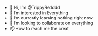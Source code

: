 - 👋 Hi, I’m @TrippyRedddd
- 👀 I’m interested in Everything
- 🌱 I’m currently learning nothing right now
- 💞️ I’m looking to collaborate on everything
- 📫 How to reach me the creat 

<!---
TrippyRedddd/TrippyRedddd is a ✨ special ✨ repository because its `README.md` (this file) appears on your GitHub profile.
You can click the Preview link to take a look at your changes.
--->
